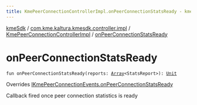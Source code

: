 ```yaml
---
title: KmePeerConnectionControllerImpl.onPeerConnectionStatsReady - kmeSdk
---
```


[kmeSdk](../../index.html) / [com.kme.kaltura.kmesdk.controller.impl](../index.html) / [KmePeerConnectionControllerImpl](index.html) / [onPeerConnectionStatsReady](./on-peer-connection-stats-ready.html)

# onPeerConnectionStatsReady

`fun onPeerConnectionStatsReady(reports: `[`Array`](https://kotlinlang.org/api/latest/jvm/stdlib/kotlin/-array/index.html)`<StatsReport>): `[`Unit`](https://kotlinlang.org/api/latest/jvm/stdlib/kotlin/-unit/index.html)

Overrides [IKmePeerConnectionEvents.onPeerConnectionStatsReady](../../com.kme.kaltura.kmesdk.webrtc.peerconnection/-i-kme-peer-connection-events/on-peer-connection-stats-ready.html)

Callback fired once peer connection statistics is ready

